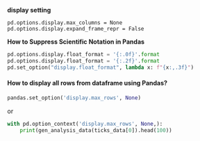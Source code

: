**display setting**
```
pd.options.display.max_columns = None
pd.options.display.expand_frame_repr = False
```

**How to Suppress Scientific Notation in Pandas**
```python
pd.options.display.float_format = '{:.0f}'.format
pd.options.display.float_format = '{:.2f}'.format
pd.set_option("display.float_format", lambda x: f"{x:,.3f}")
```
#### How to display all rows from dataframe using Pandas?
```python
pandas.set_option('display.max_rows', None)
```
or
```python
with pd.option_context('display.max_rows', None,):
    print(gen_analysis_data(ticks_data[0]).head(100))
```

